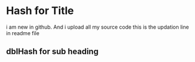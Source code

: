 # Hash for Title
i am new in github.
And i upload all my source code
this is the updation line in readme file

## dblHash for sub heading
